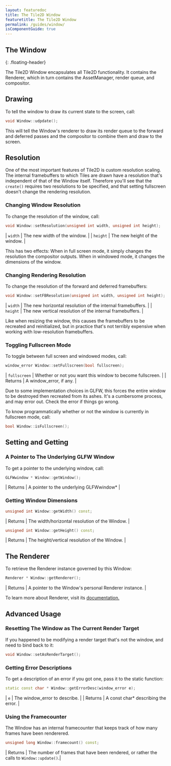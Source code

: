 ```yaml
---
layout: featuredoc
title: The Tile2D Window
featuretitle: The Tile2D Window
permalink: /guides/window/
isComponentGuide: true
---
```


The Window
----------
{: .floating-header}

The Tile2D Window encapsulates all Tile2D functionality. It contains the Renderer, which
in turn contains the AssetManager, render queue, and compositor.

Drawing
-------

To tell the window to draw its current state to the screen, call:

```cpp
void Window::udpdate();
```

This will tell the Window's renderer to draw its render queue to the forward and deferred passes
and the compositor to combine them and draw to the screen.

Resolution
----------

One of the most important features of Tile2D is custom resolution scaling. The internal
framebuffers to which Tiles are drawn have a resolution that's independent of that of the
Window itself. Therefore you'll see that the ```create()``` requires two resolutions to be
specified, and that setting fullscreen doesn't change the rendering resolution.

<h3>Changing Window Resolution</h3>

To change the resolution of the window, call:

```cpp
void Window::setResolution(unsigned int width, unsigned int height);
```

|  ```width``` | The new width of the window. |
|  ```height``` | The new height of the window. |

This has two effects:
When in full screen mode, it simply changes the resolution the compositor outputs. When in
windowed mode, it changes the dimensions of the window.

<h3>Changing Rendering Resolution</h3>

To change the resolution of the forward and deferred framebuffers:

```cpp
void Window::setFBResolution(unsigned int width, unsigned int height);
```

| ```width``` | The new horizontal resolution of the internal framebuffers. |
| ```height``` | The new vertical resolution of the internal framebuffers. |

Like when resizing the window, this causes the framebuffers to be recreated and reinitialized, but in practice that's not
terribly expensive when working with low-resolution framebuffers.

<h3>Toggling Fullscreen Mode</h3>

To toggle between full screen and windowed modes, call:

```cpp
window_error Window::setFullscreen(bool fullscreen);
```

| ```fullscreen``` | Whether or not you want this window to become fullscreen. |
| Returns | A window_error, if any. |

Due to some implementation choices in GLFW, this forces the entire window to be destroyed
then recreated from its ashes. It's a cumbersome process, and may error out. Check the
error if things go wrong.

To know programmatically whether or not the window is currently in fullscreen mode, call:

```cpp
bool Window::isFullscreen();
```

Setting and Getting
-------------------

<h3>A Pointer to The Underlying GLFW Window</h3>
To get a pointer to the underlying window, call:

```cpp
GLFWwindow * Window::getWindow();
```

| Returns | A pointer to the underlying GLFWwindow* |

<h3>Getting Window Dimensions</h3>

```cpp
unsigned int Window::getWidth() const;
```

| Returns | The width/horizontal resolution of the Window. |
    
```cpp
unsigned int Window::getHeight() const;
```

| Returns | The height/vertical resolution of the Window. |

The Renderer
------------

To retrieve the Renderer instance governed by this Window:

```cpp
Renderer * Window::getRenderer();
```

| Returns | A pointer to the Window's personal Renderer instance. |

To learn more about Renderer, visit its [documentation.](/Tile2D/guides/renderer)

Advanced Usage
--------------

<h3> Resetting The Window as The Current Render Target</h3>

If you happened to be modifying a render target that's not the window, and need to bind back to it:

```cpp
void Window::setAsRenderTarget();
```

<h3>Getting Error Descriptions</h3>

To get a description of an error if you got one, pass it to the static function:

```cpp
static const char * Window::getErrorDesc(window_error e);
```

| ```e``` | The window_error to describe. |
| Returns | A const char* describing the error. |

<h3>Using the Framecounter</h3>

The Window has an internal framecounter that keeps track of how many frames
have been renderered.

```cpp
unsigned long Window::framecount() const;
```

| Returns | The number of frames that have been rendered, or rather the calls to ```Window::update()```.|